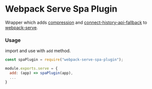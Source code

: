 # Webpack Serve Spa Plugin

Wrapper which adds [compression](https://npmjs.com/package/compression) and [connect-history-api-fallback](https://npmjs.com/package/connect-history-api-fallback) to [webpack-serve](https://npmjs.com/package/webpack-serve).

### Usage

import and use with `add` method.

```js
const spaPlugin = require("webpack-serve-spa-plugin");

module.exports.serve = {
  add: (app) => spaPlugin(app),
  ...
}

```
